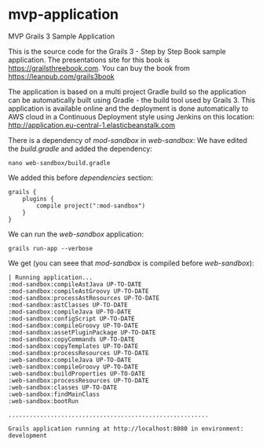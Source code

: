 # mvp-application
MVP Grails 3 Sample Application

This is the source code for the Grails 3 - Step by Step Book sample application. The presentations site for this book is https://grailsthreebook.com. You can buy the book from https://leanpub.com/grails3book

The application is based on a multi project Gradle build so the application can be automatically built using Gradle - the build tool used by Grails 3. This application is available online and the deployment is done automatically to AWS cloud in a Continuous Deployment style using Jenkins on this location: http://application.eu-central-1.elasticbeanstalk.com

There is a dependency of *mod-sandbox* in *web-sandbox*:
We have edited the *build.gradle* and added the dependency:

    nano web-sandbox/build.gradle
    
We added this before *dependencies* section:

    grails {
        plugins {
            compile project(":mod-sandbox")
        }
    }

We can run the *web-sandbox* application:

    grails run-app --verbose
    
We get (you can seee that *mod-sandbox* is compiled before *web-sandbox*):

    | Running application...
    :mod-sandbox:compileAstJava UP-TO-DATE
    :mod-sandbox:compileAstGroovy UP-TO-DATE
    :mod-sandbox:processAstResources UP-TO-DATE
    :mod-sandbox:astClasses UP-TO-DATE
    :mod-sandbox:compileJava UP-TO-DATE
    :mod-sandbox:configScript UP-TO-DATE
    :mod-sandbox:compileGroovy UP-TO-DATE
    :mod-sandbox:assetPluginPackage UP-TO-DATE
    :mod-sandbox:copyCommands UP-TO-DATE
    :mod-sandbox:copyTemplates UP-TO-DATE
    :mod-sandbox:processResources UP-TO-DATE
    :web-sandbox:compileJava UP-TO-DATE
    :web-sandbox:compileGroovy UP-TO-DATE
    :web-sandbox:buildProperties UP-TO-DATE
    :web-sandbox:processResources UP-TO-DATE
    :web-sandbox:classes UP-TO-DATE
    :web-sandbox:findMainClass
    :web-sandbox:bootRun
    
    .........................................................

    Grails application running at http://localhost:8080 in environment: development
